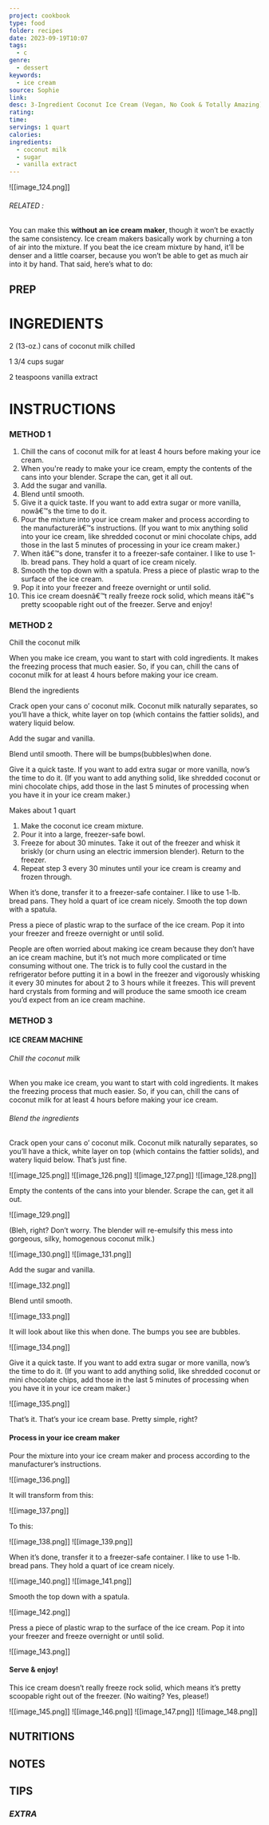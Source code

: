 ```yaml
---
project: cookbook
type: food
folder: recipes
date: 2023-09-19T10:07
tags:
  - c
genre:
  - dessert
keywords:
  - ice cream
source: Sophie
link: 
desc: 3-Ingredient Coconut Ice Cream (Vegan, No Cook & Totally Amazing)
rating: 
time: 
servings: 1 quart
calories: 
ingredients:
  - coconut milk
  - sugar
  - vanilla extract
---
```


![[image_124.png]]
###### *RELATED* : 

You can make this **without an ice cream maker**, though it won’t be exactly the same consistency. Ice cream makers basically work by churning a ton of air into the mixture. If you beat the ice cream mixture by hand, it’ll be denser and a little coarser, because you won’t be able to get as much air into it by hand. That said, here’s what to do:

## PREP


# INGREDIENTS

2 (13-oz.) cans of coconut milk chilled
  
1 3/4 cups sugar
  
2 teaspoons vanilla extract


# INSTRUCTIONS
### METHOD 1

1. Chill the cans of coconut milk for at least 4 hours before making your ice cream.
2. When you're ready to make your ice cream, empty the contents of the cans into your blender. Scrape the can, get it all out.
3. Add the sugar and vanilla.
4. Blend until smooth.
5. Give it a quick taste. If you want to add extra sugar or more vanilla, nowâ€™s the time to do it.
6. Pour the mixture into your ice cream maker and process according to the manufacturerâ€™s instructions. (If you want to mix anything solid into your ice cream, like shredded coconut or mini chocolate chips, add those in the last 5 minutes of processing in your ice cream maker.)
7. When itâ€™s done, transfer it to a freezer-safe container. I like to use 1-lb. bread pans. They hold a quart of ice cream nicely.
8. Smooth the top down with a spatula. Press a piece of plastic wrap to the surface of the ice cream.
9. Pop it into your freezer and freeze overnight or until solid.
10. This ice cream doesnâ€™t really freeze rock solid, which means itâ€™s pretty scoopable right out of the freezer. Serve and enjoy!


### METHOD 2

Chill the coconut milk
  
When you make ice cream, you want to start with cold ingredients. It makes the freezing process that much easier. So, if you can, chill the cans of coconut milk for at least 4 hours before making your ice cream.
  
Blend the ingredients
  
Crack open your cans o’ coconut milk. Coconut milk naturally separates, so you’ll have a thick, white layer on top (which contains the fattier solids), and watery liquid below.

Add the sugar and vanilla.
  
Blend until smooth. There will be bumps(bubbles)when done.

Give it a quick taste. If you want to add extra sugar or more vanilla, now’s the time to do it. (If you want to add anything solid, like shredded coconut or mini chocolate chips, add those in the last 5 minutes of processing when you have it in your ice cream maker.)


Makes about 1 quart
1. Make the coconut ice cream mixture.
2. Pour it into a large, freezer-safe bowl.
3. Freeze for about 30 minutes. Take it out of the freezer and whisk it briskly (or churn using an electric immersion blender). Return to the freezer.
4. Repeat step 3 every 30 minutes until your ice cream is creamy and frozen through.

  
When it’s done, transfer it to a freezer-safe container. I like to use 1-lb. bread pans. They hold a quart of ice cream nicely. Smooth the top down with a spatula.


Press a piece of plastic wrap to the surface of the ice cream. Pop it into your freezer and freeze overnight or until solid.
  
People are often worried about making ice cream because they don’t have an ice cream machine, but it’s not much more complicated or time consuming without one. The trick is to fully cool the custard in the refrigerator before putting it in a bowl in the freezer and vigorously whisking it every 30 minutes for about 2 to 3 hours while it freezes. This will prevent hard crystals from forming and will produce the same smooth ice cream you’d expect from an ice cream machine.


### METHOD 3

#### ICE CREAM MACHINE

###### Chill the coconut milk

When you make ice cream, you want to start with cold ingredients. It makes the freezing process that much easier. So, if you can, chill the cans of coconut milk for at least 4 hours before making your ice cream.

###### Blend the ingredients

Crack open your cans o’ coconut milk. Coconut milk naturally separates, so you’ll have a thick, white layer on top (which contains the fattier solids), and watery liquid below. That’s just fine.

![[image_125.png]]
![[image_126.png]]
![[image_127.png]]
![[image_128.png]]

Empty the contents of the cans into your blender. Scrape the can, get it all out.

![[image_129.png]]

(Bleh, right? Don’t worry. The blender will re-emulsify this mess into gorgeous, silky, homogenous coconut milk.)

![[image_130.png]]
![[image_131.png]]

Add the sugar and vanilla.

![[image_132.png]]

Blend until smooth.

![[image_133.png]]

It will look about like this when done. The bumps you see are bubbles.

![[image_134.png]]

Give it a quick taste. If you want to add extra sugar or more vanilla, now’s the time to do it. (If you want to add anything solid, like shredded coconut or mini chocolate chips, add those in the last 5 minutes of processing when you have it in your ice cream maker.)

![[image_135.png]]

That’s it. That’s your ice cream base. Pretty simple, right?

#### Process in your ice cream maker

Pour the mixture into your ice cream maker and process according to the manufacturer’s instructions.

![[image_136.png]]

It will transform from this:

![[image_137.png]]

To this:

![[image_138.png]]
![[image_139.png]]

When it’s done, transfer it to a freezer-safe container. I like to use 1-lb. bread pans. They hold a quart of ice cream nicely.

![[image_140.png]]
![[image_141.png]]

Smooth the top down with a spatula.

![[image_142.png]]

Press a piece of plastic wrap to the surface of the ice cream. Pop it into your freezer and freeze overnight or until solid.

![[image_143.png]]

#### Serve & enjoy!

This ice cream doesn’t really freeze rock solid, which means it’s pretty scoopable right out of the freezer. (No waiting? Yes, please!)

![[image_145.png]]
![[image_146.png]]
![[image_147.png]]
![[image_148.png]]


## NUTRITIONS



## NOTES



## TIPS



### *EXTRA*



